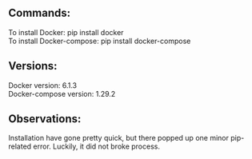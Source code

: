 ## Commands:

To install Docker: pip install docker </br>
To install Docker-compose: pip install docker-compose

## Versions:

Docker version: 6.1.3</br>
Docker-compose version: 1.29.2

## Observations:

Installation have gone pretty quick, but there popped up one minor pip-related error. Luckily, it did not broke process.